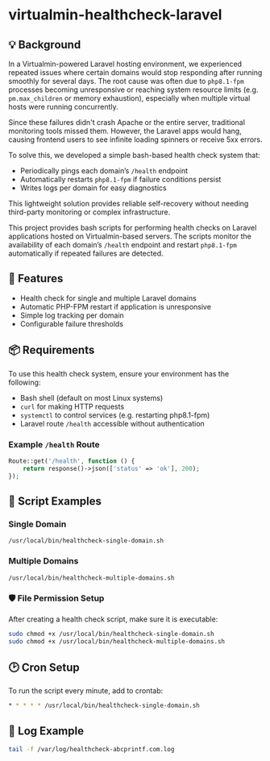 # virtualmin-healthcheck-laravel

## 💡 Background

In a Virtualmin-powered Laravel hosting environment, we experienced repeated issues where certain domains would stop responding after running smoothly for several days. The root cause was often due to `php8.1-fpm` processes becoming unresponsive or reaching system resource limits (e.g. `pm.max_children` or memory exhaustion), especially when multiple virtual hosts were running concurrently.

Since these failures didn't crash Apache or the entire server, traditional monitoring tools missed them. However, the Laravel apps would hang, causing frontend users to see infinite loading spinners or receive 5xx errors.

To solve this, we developed a simple bash-based health check system that:
- Periodically pings each domain’s `/health` endpoint
- Automatically restarts `php8.1-fpm` if failure conditions persist
- Writes logs per domain for easy diagnostics

This lightweight solution provides reliable self-recovery without needing third-party monitoring or complex infrastructure.

This project provides bash scripts for performing health checks on Laravel applications hosted on Virtualmin-based servers. The scripts monitor the availability of each domain’s `/health` endpoint and restart `php8.1-fpm` automatically if repeated failures are detected.

## 🔧 Features

- Health check for single and multiple Laravel domains
- Automatic PHP-FPM restart if application is unresponsive
- Simple log tracking per domain
- Configurable failure thresholds

## 📦 Requirements

To use this health check system, ensure your environment has the following:

- Bash shell (default on most Linux systems)
- `curl` for making HTTP requests
- `systemctl` to control services (e.g. restarting php8.1-fpm)
- Laravel route `/health` accessible without authentication

### Example `/health` Route
```php
Route::get('/health', function () {
    return response()->json(['status' => 'ok'], 200);
});
```

## 📁 Script Examples

### Single Domain

`/usr/local/bin/healthcheck-single-domain.sh`

### Multiple Domains

`/usr/local/bin/healthcheck-multiple-domains.sh`

### 🛡️ File Permission Setup

After creating a health check script, make sure it is executable:

```bash
sudo chmod +x /usr/local/bin/healthcheck-single-domain.sh
sudo chmod +x /usr/local/bin/healthcheck-multiple-domains.sh
```

## 🕑 Cron Setup

To run the script every minute, add to crontab:

```bash
* * * * * /usr/local/bin/healthcheck-single-domain.sh
```

## 📄 Log Example

```bash
tail -f /var/log/healthcheck-abcprintf.com.log
```